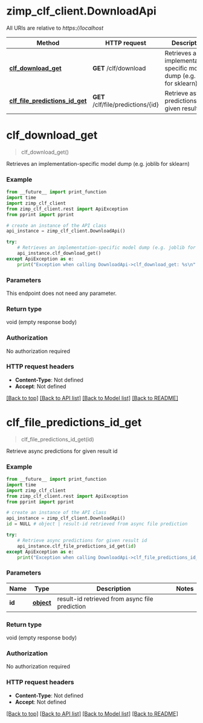 # zimp_clf_client.DownloadApi

All URIs are relative to *https://localhost*

Method | HTTP request | Description
------------- | ------------- | -------------
[**clf_download_get**](DownloadApi.md#clf_download_get) | **GET** /clf/download | Retrieves an implementation-specific model dump (e.g. joblib for sklearn)
[**clf_file_predictions_id_get**](DownloadApi.md#clf_file_predictions_id_get) | **GET** /clf/file/predictions/{id} | Retrieve async predictions for given result id


# **clf_download_get**
> clf_download_get()

Retrieves an implementation-specific model dump (e.g. joblib for sklearn)



### Example
```python
from __future__ import print_function
import time
import zimp_clf_client
from zimp_clf_client.rest import ApiException
from pprint import pprint

# create an instance of the API class
api_instance = zimp_clf_client.DownloadApi()

try:
    # Retrieves an implementation-specific model dump (e.g. joblib for sklearn)
    api_instance.clf_download_get()
except ApiException as e:
    print("Exception when calling DownloadApi->clf_download_get: %s\n" % e)
```

### Parameters
This endpoint does not need any parameter.

### Return type

void (empty response body)

### Authorization

No authorization required

### HTTP request headers

 - **Content-Type**: Not defined
 - **Accept**: Not defined

[[Back to top]](#) [[Back to API list]](../README.md#documentation-for-api-endpoints) [[Back to Model list]](../README.md#documentation-for-models) [[Back to README]](../README.md)

# **clf_file_predictions_id_get**
> clf_file_predictions_id_get(id)

Retrieve async predictions for given result id



### Example
```python
from __future__ import print_function
import time
import zimp_clf_client
from zimp_clf_client.rest import ApiException
from pprint import pprint

# create an instance of the API class
api_instance = zimp_clf_client.DownloadApi()
id = NULL # object | result-id retrieved from async file prediction

try:
    # Retrieve async predictions for given result id
    api_instance.clf_file_predictions_id_get(id)
except ApiException as e:
    print("Exception when calling DownloadApi->clf_file_predictions_id_get: %s\n" % e)
```

### Parameters

Name | Type | Description  | Notes
------------- | ------------- | ------------- | -------------
 **id** | [**object**](.md)| result-id retrieved from async file prediction | 

### Return type

void (empty response body)

### Authorization

No authorization required

### HTTP request headers

 - **Content-Type**: Not defined
 - **Accept**: Not defined

[[Back to top]](#) [[Back to API list]](../README.md#documentation-for-api-endpoints) [[Back to Model list]](../README.md#documentation-for-models) [[Back to README]](../README.md)

